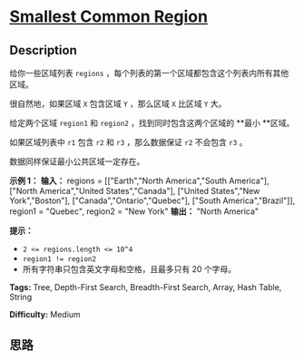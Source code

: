 # [Smallest Common Region][title]

## Description

给你一些区域列表 `regions` ，每个列表的第一个区域都包含这个列表内所有其他区域。

很自然地，如果区域 `X` 包含区域 `Y` ，那么区域 `X`  比区域 `Y` 大。

给定两个区域 `region1` 和 `region2` ，找到同时包含这两个区域的  **最小  **区域。

如果区域列表中 `r1` 包含 `r2` 和 `r3` ，那么数据保证 `r2` 不会包含 `r3` 。

数据同样保证最小公共区域一定存在。



**示例 1：**
            **输入：** regions = [["Earth","North America","South America"],    ["North America","United States","Canada"],    ["United States","New York","Boston"],    ["Canada","Ontario","Quebec"],    ["South America","Brazil"]],    region1 = "Quebec",    region2 = "New York"    **输出：** "North America"    



**提示：**

  * `2 <= regions.length <= 10^4`
  * `region1 != region2`
  * 所有字符串只包含英文字母和空格，且最多只有 20 个字母。


**Tags:** Tree, Depth-First Search, Breadth-First Search, Array, Hash Table, String

**Difficulty:** Medium

## 思路

[title]: https://leetcode-cn.com/problems/smallest-common-region
